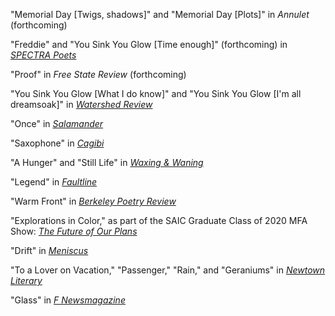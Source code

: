 "Memorial Day \[Twigs, shadows]" and "Memorial Day \[Plots]" in *Annulet* (forthcoming)

"Freddie" and "You Sink You Glow \[Time enough]" (forthcoming) in *[SPECTRA Poets](https://spectrapoets.org/Freddie-by-Will-Russo)*

"Proof" in *Free State Review* (forthcoming)

"You Sink You Glow \[What I do know]" and "You Sink You Glow \[I'm all dreamsoak]" in *[Watershed Review](https://watershedreview.com/poetry/will-russo/)*

"Once" in *[Salamander](https://salamandermag.org/once/)*

"Saxophone" in *[Cagibi](https://cagibilit.com/saxophone-2/)*

"A Hunger" and "Still Life" in *[Waxing & Waning](https://www.waxingandwaning.org/issue-06/)*

"Legend" in *[Faultline](https://faultline.sites.uci.edu/archive-issues/)*

"Warm Front" in *[Berkeley Poetry Review](https://www.ocf.berkeley.edu/~bpr/past-issues/50th-issue/)*

"Explorations in Color," as part of the SAIC Graduate Class of 2020 MFA Show: *[The Future of Our Plans](https://sites.saic.edu/gradshow2020/artists/will-russo/)*

"Drift" in *[Meniscus](https://uploads.documents.cimpress.io/v1/uploads/37825af9-abf2-4839-a46b-9b750b98d3f9~110/original?tenant=vbu-digital)*

"To a Lover on Vacation," "Passenger," "Rain," and "Geraniums" in *[Newtown Literary](https://www.newtownliterary.org/product-page/issue-15)*

"Glass" in *[F Newsmagazine](https://fnewsmagazine.com/backissues/#flipbook-issue_2019_05_May/)*